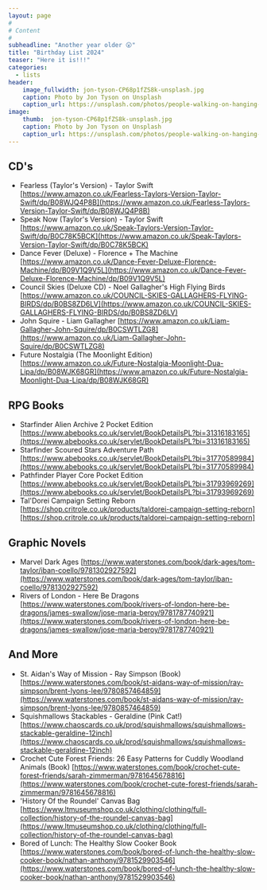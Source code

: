 ```yaml
---
layout: page
#
# Content
#
subheadline: "Another year older 😮"
title: "Birthday List 2024"
teaser: "Here it is!!!"
categories:
  - lists
header:
    image_fullwidth: jon-tyson-CP68p1fZS8k-unsplash.jpg
    caption: Photo by Jon Tyson on Unsplash
    caption_url: https://unsplash.com/photos/people-walking-on-hanging-bridge-during-daytime-CP68p1fZS8k?utm_content=creditCopyText&utm_medium=referral&utm_source=unsplash
image:
    thumb:  jon-tyson-CP68p1fZS8k-unsplash.jpg
    caption: Photo by Jon Tyson on Unsplash
    caption_url: https://unsplash.com/photos/people-walking-on-hanging-bridge-during-daytime-CP68p1fZS8k?utm_content=creditCopyText&utm_medium=referral&utm_source=unsplash
---
```

## CD's
- Fearless (Taylor's Version) - Taylor Swift [https://www.amazon.co.uk/Fearless-Taylors-Version-Taylor-Swift/dp/B08WJQ4P8B](https://www.amazon.co.uk/Fearless-Taylors-Version-Taylor-Swift/dp/B08WJQ4P8B)
- Speak Now (Taylor's Version) - Taylor Swift [https://www.amazon.co.uk/Speak-Taylors-Version-Taylor-Swift/dp/B0C78K5BCK](https://www.amazon.co.uk/Speak-Taylors-Version-Taylor-Swift/dp/B0C78K5BCK)
- Dance Fever (Deluxe) - Florence + The Machine [https://www.amazon.co.uk/Dance-Fever-Deluxe-Florence-Machine/dp/B09V1Q9V5L](https://www.amazon.co.uk/Dance-Fever-Deluxe-Florence-Machine/dp/B09V1Q9V5L)
- Council Skies (Deluxe CD) - Noel Gallagher's High Flying Birds [https://www.amazon.co.uk/COUNCIL-SKIES-GALLAGHERS-FLYING-BIRDS/dp/B0BS8ZD6LV](https://www.amazon.co.uk/COUNCIL-SKIES-GALLAGHERS-FLYING-BIRDS/dp/B0BS8ZD6LV)
- John Squire - Liam Gallagher [https://www.amazon.co.uk/Liam-Gallagher-John-Squire/dp/B0CSWTLZG8](https://www.amazon.co.uk/Liam-Gallagher-John-Squire/dp/B0CSWTLZG8)
- Future Nostalgia (The Moonlight Edition) [https://www.amazon.co.uk/Future-Nostalgia-Moonlight-Dua-Lipa/dp/B08WJK68GR](https://www.amazon.co.uk/Future-Nostalgia-Moonlight-Dua-Lipa/dp/B08WJK68GR)

## RPG Books
- Starfinder Alien Archive 2 Pocket Edition [https://www.abebooks.co.uk/servlet/BookDetailsPL?bi=31316183165](https://www.abebooks.co.uk/servlet/BookDetailsPL?bi=31316183165)
- Starfinder Scoured Stars Adventure Path [https://www.abebooks.co.uk/servlet/BookDetailsPL?bi=31770589984](https://www.abebooks.co.uk/servlet/BookDetailsPL?bi=31770589984)
- Pathfinder Player Core Pocket Edition [https://www.abebooks.co.uk/servlet/BookDetailsPL?bi=31793969269](https://www.abebooks.co.uk/servlet/BookDetailsPL?bi=31793969269)
- Tal'Dorei Campaign Setting Reborn [https://shop.critrole.co.uk/products/taldorei-campaign-setting-reborn][https://shop.critrole.co.uk/products/taldorei-campaign-setting-reborn]

## Graphic Novels
- Marvel Dark Ages [https://www.waterstones.com/book/dark-ages/tom-taylor/iban-coello/9781302927592](https://www.waterstones.com/book/dark-ages/tom-taylor/iban-coello/9781302927592)
- Rivers of London - Here Be Dragons [https://www.waterstones.com/book/rivers-of-london-here-be-dragons/james-swallow/jose-maria-beroy/9781787740921](https://www.waterstones.com/book/rivers-of-london-here-be-dragons/james-swallow/jose-maria-beroy/9781787740921)

## And More
- St. Aidan's Way of Mission - Ray Simpson (Book) [https://www.waterstones.com/book/st-aidans-way-of-mission/ray-simpson/brent-lyons-lee/9780857464859](https://www.waterstones.com/book/st-aidans-way-of-mission/ray-simpson/brent-lyons-lee/9780857464859)
- Squishmallows Stackables - Geraldine (Pink Cat!) [https://www.chaoscards.co.uk/prod/squishmallows/squishmallows-stackable-geraldine-12inch](https://www.chaoscards.co.uk/prod/squishmallows/squishmallows-stackable-geraldine-12inch)
- Crochet Cute Forest Friends: 26 Easy Patterns for Cuddly Woodland Animals (Book) [https://www.waterstones.com/book/crochet-cute-forest-friends/sarah-zimmerman/9781645678816](https://www.waterstones.com/book/crochet-cute-forest-friends/sarah-zimmerman/9781645678816)
- 'History Of the Roundel' Canvas Bag [https://www.ltmuseumshop.co.uk/clothing/clothing/full-collection/history-of-the-roundel-canvas-bag](https://www.ltmuseumshop.co.uk/clothing/clothing/full-collection/history-of-the-roundel-canvas-bag)
- Bored of Lunch: The Healthy Slow Cooker Book [https://www.waterstones.com/book/bored-of-lunch-the-healthy-slow-cooker-book/nathan-anthony/9781529903546](https://www.waterstones.com/book/bored-of-lunch-the-healthy-slow-cooker-book/nathan-anthony/9781529903546)

